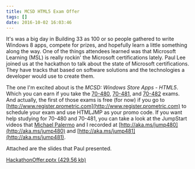```yaml
---
title: MCSD HTML5 Exam Offer
tags: []
date: 2016-10-02 16:03:46
---
```


It&#39;s was a big day in Building 33 as 100 or so people gathered to write Windows 8 apps, compete for prizes, and hopefully learn a little something along the way. One of the things attendees learned was that Microsoft Learning (MSL) is really rockin&#39; the Microsoft certifications lately. Paul Lee joined us at the hackathon to talk about the state of Microsoft certifications. They have tracks that based on software solutions and the technologies a developer would use to create them.

The one I&#39;m excited about is the _MCSD: Windows Store Apps - HTML5_. Which you can earn if you take the [70-480](http://www.microsoft.com/learning/en/us/exam.aspx?ID=70-480), [70-481](http://www.microsoft.com/learning/en/us/exam.aspx?ID=70-481), and [70-482](http://www.microsoft.com/learning/en/us/exam.aspx?ID=70-482) exams. And actually, the first of those exams is free (for now) if you go to [http://www.register.prometric.com](http://www.register.prometric.com) to schedule your exam and use HTMLJMP as your promo code. If you want help studying for 70-480 and 70-481, you can take a look at the JumpStart videos that [Michael Palermo](http://www.palermo4.com) and I recorded at [http://aka.ms/jump480](http://aka.ms/jump480) and [http://aka.ms/jump481](http://aka.ms/jump481).

Attached are the slides that Paul presented.

[HackathonOffer.pptx (429.56 kb)](/bcms-media/Files/Download?id=9dee1413-12c3-4e93-8a9b-a35200dec87e)